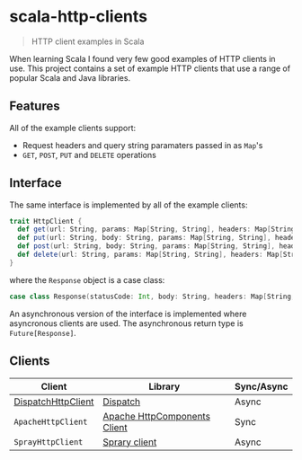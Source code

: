 # scala-http-clients

> HTTP client examples in Scala

When learning Scala I found very few good examples of HTTP clients in use. This project contains a set of example HTTP clients that use a range of popular Scala and Java libraries.

## Features

All of the example clients support:

* Request headers and query string paramaters passed in as `Map`'s
* `GET`, `POST`, `PUT` and `DELETE` operations

## Interface

The same interface is implemented by all of the example clients:

```scala
trait HttpClient {
  def get(url: String, params: Map[String, String], headers: Map[String, String]): Response
  def put(url: String, body: String, params: Map[String, String], headers: Map[String, String]): Response
  def post(url: String, body: String, params: Map[String, String], headers: Map[String, String]): Response
  def delete(url: String, params: Map[String, String], headers: Map[String, String]): Response
}
```

where the `Response` object is a case class:

```scala
case class Response(statusCode: Int, body: String, headers: Map[String, String])
```

An asynchronous version of the interface is implemented where asyncronous clients are used. The asynchronous return type is `Future[Response]`.

## Clients

|Client|Library|Sync/Async|
|------|-------|----------|
|[DispatchHttpClient](src/main/scala/uk/co/robinmurphy/http/DispatchHttpClient.scala)|[Dispatch](http://dispatch.databinder.net/Dispatch.html)|Async|
|`ApacheHttpClient`|[Apache HttpComponents Client](https://hc.apache.org/httpcomponents-client-ga/index.html)|Sync|
|`SprayHttpClient`|[Sprary client](https://github.com/spray/spray/wiki/spray-client)|Async|
